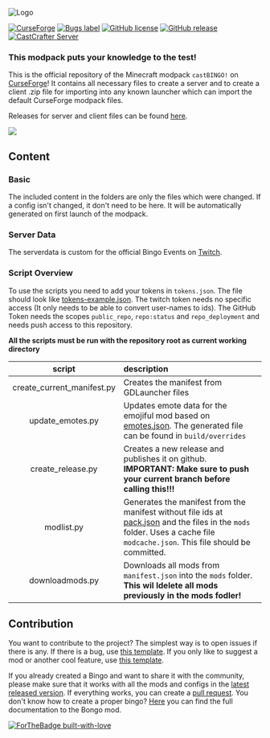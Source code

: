 ![Logo](https://i.imgur.com/8dZAHyI.png)

[![CurseForge](http://cf.way2muchnoise.eu/full_408447_downloads.svg)](https://www.curseforge.com/minecraft/modpacks/castbingo)
[![Bugs label](https://img.shields.io/github/issues/MelanX/castBINGO/bug)](https://github.com/MelanX/castBINGO/issues?q=is%3Aissue+is%3Aopen+label%3Abug)
[![GitHub license](https://img.shields.io/github/license/MelanX/castBINGO.svg)](https://github.com/MelanX/castBINGO/blob/dev/LICENSE)
[![GitHub release](https://img.shields.io/github/release/MelanX/castBINGO.svg)](https://GitHub.com/MelanX/castBINGO/releases/)
[![CastCrafter Server](https://img.shields.io/discord/133198459531558912.svg?color=7289da&label=CastCrafter%20Server&logo=discord&style=flat-square)](https://discord.gg/castcrafter)

### This modpack puts your knowledge to the test!

This is the official repository of the Minecraft modpack `castBINGO!` on [CurseForge](https://www.curseforge.com/minecraft/modpacks/castbingo)!
It contains all necessary files to create a server and to create a client .zip file for importing into any known launcher which can import the default CurseForge modpack files.

Releases for server and client files can be found [here](https://github.com/MelanX/castBINGO/releases).

[![](https://img.shields.io/badge/Suggest%20Mod-%236D4D32?style=for-the-badge)](https://github.com/MelanX/castBINGO/issues/new?assignees=&labels=mod%20request&template=mod_request.md)

## Content
### Basic

The included content in the folders are only the files which were changed. If a config isn't changed, it don't need to be here. It will be automatically generated on first launch of the modpack.

### Server Data

The serverdata is custom for the official Bingo Events on [Twitch](https://www.twitch.tv/castcrafter).

### Script Overview

To use the scripts you need to add your tokens in `tokens.json`. The file should look
like [tokens-example.json](tokens-example.json). The twitch token needs no specific access (It only needs to be able to
convert user-names to ids). The GitHub Token needs the scopes `public_repo`, `repo:status` and `repo_deployment` and
needs push access to this repository.

**All the scripts must be run with the repository root as current working directory**

| script | description |
| :---: | :---  |
| create_current_manifest.py | Creates the manifest from GDLauncher files |
| update_emotes.py | Updates emote data for the emojiful mod based on [emotes.json](emotes.json). The generated file can be found in `build/overrides` |
| create_release.py | Creates a new release and publishes it on github. **IMPORTANT: Make sure to push your current branch before calling this!!!** |
| modlist.py | Generates the manifest from the manifest without file ids at [pack.json](pack.json) and the files in the `mods` folder. Uses a cache file `modcache.json`. This file should be committed. |
| downloadmods.py | Downloads all mods from `manifest.json` into the `mods` folder. **This wil ldelete all mods previously in the mods fodler!** |

## Contribution

You want to contribute to the project? The simplest way is to open issues if there is any. If there is a bug, use [this template](https://github.com/MelanX/castBINGO/issues/new?labels=bug&template=bug_report.md). If you only like to suggest a mod or another cool feature, use [this template](https://github.com/MelanX/castBINGO/issues/new?labels=enhancement&template=feature_request.md).

If you already created a Bingo and want to share it with the community, please make sure that it works with all the mods and configs in the [latest released version](https://github.com/MelanX/castBINGO/releases).
If everything works, you can create a [pull request](https://github.com/MelanX/castBINGO/pulls). You don't know how to create a proper bingo? [Here](https://github.com/noeppi-noeppi/Bongo/blob/master/custom-bingos.md) you can find the full documentation to the Bongo mod.

[![ForTheBadge built-with-love](http://ForTheBadge.com/images/badges/built-with-love.svg)](https://GitHub.com/MelanX/castBINGO)
